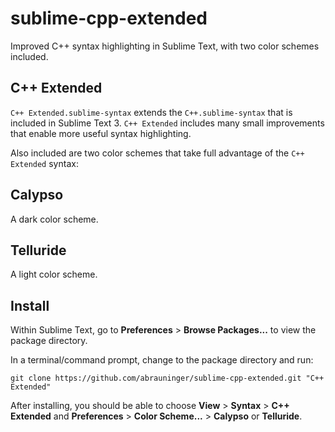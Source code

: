# sublime-cpp-extended
Improved C++ syntax highlighting in Sublime Text, with two color schemes included.

## C++ Extended
`C++ Extended.sublime-syntax` extends the `C++.sublime-syntax` that is included in Sublime Text 3.  `C++ Extended` includes many small improvements that enable more useful syntax highlighting.

Also included are two color schemes that take full advantage of the `C++ Extended` syntax:

## Calypso
A dark color scheme.

## Telluride
A light color scheme.

## Install
Within Sublime Text, go to **Preferences** > **Browse Packages...** to view the package directory.

In a terminal/command prompt, change to the package directory and run:

```
git clone https://github.com/abrauninger/sublime-cpp-extended.git "C++ Extended"
```
After installing, you should be able to choose **View** > **Syntax** > **C++ Extended** and **Preferences** > **Color Scheme...** > **Calypso** or **Telluride**.
